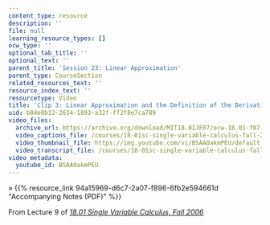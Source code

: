 ```yaml
---
content_type: resource
description: ''
file: null
learning_resource_types: []
ocw_type: ''
optional_tab_title: ''
optional_text: ''
parent_title: 'Session 23: Linear Approximation'
parent_type: CourseSection
related_resources_text: ''
resource_index_text: ''
resourcetype: Video
title: 'Clip 3: Linear Approximation and the Definition of the Derivative'
uid: b04e8b12-2634-1893-a32f-ff2f8e7ca789
video_files:
  archive_url: https://archive.org/download/MIT18.01JF07/ocw-18.01-f07-lec09_300k.mp4
  video_captions_file: /courses/18-01sc-single-variable-calculus-fall-2010/ddd3b1b5af0c5f658a17638c25856f1a_BSAA0akmPEU.vtt
  video_thumbnail_file: https://img.youtube.com/vi/BSAA0akmPEU/default.jpg
  video_transcript_file: /courses/18-01sc-single-variable-calculus-fall-2010/bceb502330c56ddf2d492a194f2ee483_BSAA0akmPEU.pdf
video_metadata:
  youtube_id: BSAA0akmPEU
---
```


» {{% resource_link 94a15969-d6c7-2a07-f896-6fb2e594661d "Accompanying Notes (PDF)" %}}

From Lecture 9 of [_18.01 Single Variable Calculus, Fall 2006_](/courses/18-01-single-variable-calculus-fall-2006/video_galleries/video-lectures)